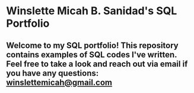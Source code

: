 # Winslette Micah B. Sanidad's SQL Portfolio

## Welcome to my SQL portfolio! This repository contains examples of SQL codes I've written. Feel free to take a look and reach out via email if you have any questions: winslettemicah@gmail.com
